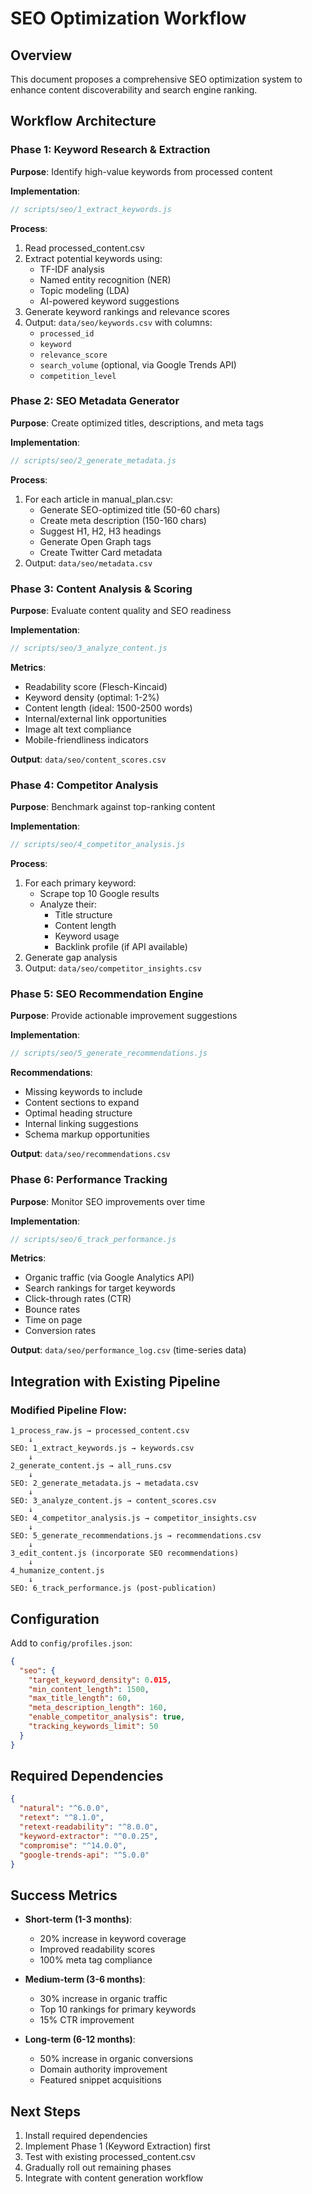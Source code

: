 # SEO Optimization Workflow

## Overview
This document proposes a comprehensive SEO optimization system to enhance content discoverability and search engine ranking.

## Workflow Architecture

### Phase 1: Keyword Research & Extraction
**Purpose**: Identify high-value keywords from processed content

**Implementation**:
```javascript
// scripts/seo/1_extract_keywords.js
```

**Process**:
1. Read processed_content.csv
2. Extract potential keywords using:
   - TF-IDF analysis
   - Named entity recognition (NER)
   - Topic modeling (LDA)
   - AI-powered keyword suggestions
3. Generate keyword rankings and relevance scores
4. Output: `data/seo/keywords.csv` with columns:
   - `processed_id`
   - `keyword`
   - `relevance_score`
   - `search_volume` (optional, via Google Trends API)
   - `competition_level`

### Phase 2: SEO Metadata Generator
**Purpose**: Create optimized titles, descriptions, and meta tags

**Implementation**:
```javascript
// scripts/seo/2_generate_metadata.js
```

**Process**:
1. For each article in manual_plan.csv:
   - Generate SEO-optimized title (50-60 chars)
   - Create meta description (150-160 chars)
   - Suggest H1, H2, H3 headings
   - Generate Open Graph tags
   - Create Twitter Card metadata
2. Output: `data/seo/metadata.csv`

### Phase 3: Content Analysis & Scoring
**Purpose**: Evaluate content quality and SEO readiness

**Implementation**:
```javascript
// scripts/seo/3_analyze_content.js
```

**Metrics**:
- Readability score (Flesch-Kincaid)
- Keyword density (optimal: 1-2%)
- Content length (ideal: 1500-2500 words)
- Internal/external link opportunities
- Image alt text compliance
- Mobile-friendliness indicators

**Output**: `data/seo/content_scores.csv`

### Phase 4: Competitor Analysis
**Purpose**: Benchmark against top-ranking content

**Implementation**:
```javascript
// scripts/seo/4_competitor_analysis.js
```

**Process**:
1. For each primary keyword:
   - Scrape top 10 Google results
   - Analyze their:
     - Title structure
     - Content length
     - Keyword usage
     - Backlink profile (if API available)
2. Generate gap analysis
3. Output: `data/seo/competitor_insights.csv`

### Phase 5: SEO Recommendation Engine
**Purpose**: Provide actionable improvement suggestions

**Implementation**:
```javascript
// scripts/seo/5_generate_recommendations.js
```

**Recommendations**:
- Missing keywords to include
- Content sections to expand
- Optimal heading structure
- Internal linking suggestions
- Schema markup opportunities

**Output**: `data/seo/recommendations.csv`

### Phase 6: Performance Tracking
**Purpose**: Monitor SEO improvements over time

**Implementation**:
```javascript
// scripts/seo/6_track_performance.js
```

**Metrics**:
- Organic traffic (via Google Analytics API)
- Search rankings for target keywords
- Click-through rates (CTR)
- Bounce rates
- Time on page
- Conversion rates

**Output**: `data/seo/performance_log.csv` (time-series data)

## Integration with Existing Pipeline

### Modified Pipeline Flow:
```
1_process_raw.js → processed_content.csv
    ↓
SEO: 1_extract_keywords.js → keywords.csv
    ↓
2_generate_content.js → all_runs.csv
    ↓
SEO: 2_generate_metadata.js → metadata.csv
    ↓
SEO: 3_analyze_content.js → content_scores.csv
    ↓
SEO: 4_competitor_analysis.js → competitor_insights.csv
    ↓
SEO: 5_generate_recommendations.js → recommendations.csv
    ↓
3_edit_content.js (incorporate SEO recommendations)
    ↓
4_humanize_content.js
    ↓
SEO: 6_track_performance.js (post-publication)
```

## Configuration

Add to `config/profiles.json`:
```json
{
  "seo": {
    "target_keyword_density": 0.015,
    "min_content_length": 1500,
    "max_title_length": 60,
    "meta_description_length": 160,
    "enable_competitor_analysis": true,
    "tracking_keywords_limit": 50
  }
}
```

## Required Dependencies

```json
{
  "natural": "^6.0.0",
  "retext": "^8.1.0",
  "retext-readability": "^8.0.0",
  "keyword-extractor": "^0.0.25",
  "compromise": "^14.0.0",
  "google-trends-api": "^5.0.0"
}
```

## Success Metrics

- **Short-term (1-3 months)**:
  - 20% increase in keyword coverage
  - Improved readability scores
  - 100% meta tag compliance

- **Medium-term (3-6 months)**:
  - 30% increase in organic traffic
  - Top 10 rankings for primary keywords
  - 15% CTR improvement

- **Long-term (6-12 months)**:
  - 50% increase in organic conversions
  - Domain authority improvement
  - Featured snippet acquisitions

## Next Steps

1. Install required dependencies
2. Implement Phase 1 (Keyword Extraction) first
3. Test with existing processed_content.csv
4. Gradually roll out remaining phases
5. Integrate with content generation workflow
